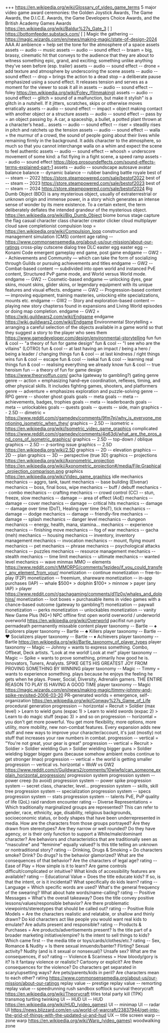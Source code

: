 +++ https://en.wikipedia.org/wiki/Glossary_of_video_game_terms
5 major video game award ceremonies: the Golden Joystick Awards, The Game Awards, the D.I.C.E. Awards, the Game Developers Choice Awards, and the British Academy Games Awards https://en.wikipedia.org/wiki/Baldur%27s_Gate_3
[ ] https://bottomfeeder.substack.com/
[ ] Magic the gathering -- https://magic.wizards.com/en/news/making-magic/state-of-design-2024
AAA
AI
ambience = help set the tone for the atmosphere of a space
assets
assets -- audio -- music
assets -- audio -- sound effect -- braam = big, brassy, cinematic hit that conveys to the audience that they are about to witness something epic, grand, and exciting; something unlike anything they’ve seen before (esp. trailer)
assets -- audio -- sound effect -- drone = add texture and atmosphere by underscoring the scene
assets -- audio -- sound effect -- drop = brings the action to a dead stop – a deliberate pause emphasized using a sound effect. It releases tension and serves as a moment for the viewer to soak it all in
assets -- audio -- sound effect -- foley https://en.wikipedia.org/wiki/Foley_(filmmaking)
assets -- audio -- sound effect -- glitch = sound of a malfunction, but make it stylish" is a glitch in a nutshell. If it jitters, scratches, skips or otherwise moves erratically
assets -- audio -- sound effect -- impact = object making contact with another object or a structure
assets -- audio -- sound effect -- pass by = an object passing by. A car, a spaceship, a bullet, a potted plant thrown at a character’s head…
assets -- audio -- sound effect -- riser = steadily rises in pitch and ratchets up the tension
assets -- audio -- sound effect -- walla = the murmur of a crowd, the sound of people going about their lives while remaining firmly in the background. It adds character to the atmosphere, so much so that you cannot interchange walla on a whim and expect the scene to feel authentic
assets -- audio -- sound effect -- whoosh = underscore movement of some kind: a fist flying in a fight scene, a speed ramp
assets -- audio -- sound effect https://blog.prosoundeffects.com/sound-effects-terms-explained-part-1
assets -- audio -- soundscape
autosave
avatar
balance
balance -- dynamic
balance -- rubber banding
battle royale
best of -- steam -- 2022 https://store.steampowered.com/sale/bestof2022
best of -- steam -- 2023 https://store.steampowered.com/sale/bestof2023
best of -- steam -- 2024 https://store.steampowered.com/sale/bestof2024
Big Dumb Object (BDO) is any mysterious object, usually of extraterrestrial or unknown origin and immense power, in a story which generates an intense sense of wonder by its mere existence. To a certain extent, the term deliberately deflates the intended grandeur of the mysterious object. https://en.wikipedia.org/wiki/Big_Dumb_Object
biome
bonus stage
capture the flag
casual
character class
character creator
clicker
cloud multiplayer
cloud save
completionist
compulsion loop = https://en.wikipedia.org/wiki/Compulsion_loop
construction and management simulation (CMS)
content age rating -- https://www.commonsensemedia.org/about-us/our-mission/about-our-ratings
cross-play
cutscene
dialog tree
DLC
easter egg
easter egg -- Konami Code
emergent gameplay
end game, post game
endgame -- GW2 -- Achievements and Community — which can take the form of socializing through Guilds or pursuing achievements and titles
endgame -- GW2 -- Combat-based content — subdivided into open world and instanced PvE content, Structured PvP game mode, and World versus World mode.
endgame -- GW2 -- Cosmetic-based endgame — unlocking dyes, gear skins, mount skins, glider skins, or legendary equipment with its unique features and visual effects.
endgame -- GW2 -- Progression-based content — improving equipment, training masteries, unlocking elite specializations, mounts etc.
endgame -- GW2 -- Story and exploration-based content — playing new story chapterss found in expansions and Living World episodes or doing map completion.
endgame -- GW2 = https://wiki.guildwars2.com/wiki/Endgame
endgame https://wiki.guildwars2.com/wiki/Endgame
Environmental Storytelling = arranging a careful selection of the objects available in a game world so that they suggest a story to the player who sees them https://www.gamedeveloper.com/design/environmental-storytelling
fun
fun & cool -- "a theory of fun for game design"
fun & cool -- "I see who are the villains" (LOTRO)
fun & cool -- at last having an impact / being a hero / being a leader / changing things
fun & cool -- at last kindness / right things wins
fun & cool -- escape
fun & cool -- isekai
fun & cool -- learning real things
fun & cool -- realising everything we already know
fun & cool -- true heroism
fun -- a theory of fun for game design https://www.theoryoffun.com/
gacha (gateway to gambling?)
gating
genre
genre -- action = emphasizing hand–eye coordination, reflexes, timing, and other physical skills. It includes fighting games, shooters, and platformers
genre -- adventure = emphasizes exploration and puzzle-solving
genre -- RPG
genre -- shooter
ghost
goals
goals -- meta
goals -- meta -- achievements, badges, trophies
goals -- meta -- leaderboards
goals -- meta -- unlockables
goals -- quests
goals -- quests -- side, main
graphics -- 2.5D -- dimetric = https://www.reddit.com/r/gamedev/comments/9fm7ej/why_is_everyone_mentioning_isometric_when_they/
graphics -- 2.5D -- isometric = https://en.wikipedia.org/wiki/Isometric_video_game_graphics complicated https://www.reddit.com/r/gamedev/comments/4q63dj/what_are_the_pros_and_cons_of_isometric_graphics/
graphics -- 2.5D -- top-down / oblique
graphics -- 2.5D -- z-sorting issue
graphics -- 2.5D https://en.wikipedia.org/wiki/2.5D
graphics -- 2D -- elevation
graphics -- 2D -- plan
graphics -- 3D -- perspective (true 3D)
graphics -- projections https://en.wikipedia.org/wiki/Axonometric_projection https://en.wikipedia.org/wiki/Axonometric_projection#/media/File:Graphical_projection_comparison.png
graphics https://en.wikipedia.org/wiki/Video_game_graphics
idle
mechanics
mechanics -- aggro, tank, taunt
mechanics -- base building (Elvenar)
mechanics -- boss, final boss, wipe
mechanics -- buff / debuff
mechanics -- combo
mechanics -- crafting
mechanics -- crowd control (CC) -- stun, freeze, slow
mechanics -- damage -- area of effect (AoE)
mechanics -- damage -- cover
mechanics -- damage -- critical hits
mechanics -- damage -- damage over time (DoT), Healing over time (HoT), tick
mechanics -- damage -- dodge
mechanics -- damage -- friendly-fire
mechanics -- damage -- splash
mechanics -- danger level
mechanics -- dungeon
mechanics -- energy, health, mana, stamina...
mechanics -- experience
mechanics -- finishing move
mechanics -- fog of war
mechanics -- gacha (meh)
mechanics -- housing
mechanics -- inventory, inventory management
mechanics -- invocation
mechanics -- mount, flying mount
mechanics -- pet
mechanics -- phrase
mechanics -- psychological attacks
mechanics -- puzzles
mechanics -- resource management
mechanics -- stealth
mechanics -- time limit
mechanics -- ultimate
mechanics -- wanted level
mechanics -- wave
minmax
MMO -- elements https://www.reddit.com/r/MMORPG/comments/1ezjdeo/if_you_could_transfer_any_element_from_your/
monetization -- continue
monetization -- free-to-play (F2P)
monetization -- freemium, shareware
monetization -- in-app purchases (IAP) -- whale $500+ > dolphin $100+ > minnow > payer (any IAP) > player https://www.reddit.com/r/gachagaming/comments/d11z0x/whales_and_dolphins/
monetization -- loot boxes = purchasable items in video games with a chance-based outcome (gateway to gambling?)
monetization -- paywall
monetization -- perks
monetization -- unlockables
monetization -- vanity
New Game Plus (NG+)
NPC
offline first
open world
overworld / underworld
overworld https://en.wikipedia.org/wiki/Overworld
pacifist run
party
permadeath
permanently missable content
player taxonomy -- Bartle -- ♠ Explorers
player taxonomy -- Bartle -- ♣ Killers
player taxonomy -- Bartle -- ♥ Socializers
player taxonomy -- Bartle -- ♦ Achievers
player taxonomy -- Bartle https://en.wikipedia.org/wiki/Bartle_taxonomy_of_player_types
player taxonomy -- Magic -- Johnny = wants to express something. Combo, Offbeat, Deck artists. “Look at me world! Look at me!”
player taxonomy -- Magic -- Spike = wants to prove something, primarily how good he is. Innovators, Tuners, Analysts. SPIKE GETS HIS GREATEST JOY FROM PROVING SOMETHING BY WINNING
player taxonomy -- Magic -- Timmy = wants to experience something. plays because he enjoys the feeling he gets when he plays. Power, Social, Diversity, Adrenalin gamers. THE ENTIRE REASON TO PLAY IS HAVING A GOOD TIME
player taxonomy -- Magic https://magic.wizards.com/en/news/making-magic/timmy-johnny-and-spike-revisited-2006-03-20
PR-generated worlds =  emergence, self-organization https://en.wikipedia.org/wiki/Conway%27s_Game_of_Life
procedural generation
progression -- horizontal = Recruit > Soldier (max level) > Learn to wield guns (expac 1) > Learn to wield swords (expac 2) > Learn to do magic stuff (expac 3) > and so on
progression -- horizontal = you don't get more powerful. You get more flexibility, more options, more utility, more mobility, new non-combat features. Every expansion adds new stuff and new ways to improve your character/account, it's just (mostly) not stuff that increases your raw numbers in combat.
progression -- vertical = "You're not great, your gear is great"
progression -- vertical = Recruit > Soldier > Soldier wielding Gun > Soldier wielding bigger guns > Soldier wielding bigger bigger guns (because somehow ambient mobs continue to get stronger lmao)
progression -- vertical = the world is getting smaller
progression -- vertical vs. horizontal = WoW vs GW2 https://www.reddit.com/r/Guildwars2/comments/10wiwfq/can_someone_explain_horizontal_progression/
progression system
progression system -- power creep (to avoid)
progression system -- power spike
progression system -- secret class, character, level...
progression system -- skills, skill tree
progression system -- specialization
progression system -- specs
progression system -- stats
progression system -- talents
PvE, PvP
quality of life (QoL)
raid
random encounter
rating -- Diverse Representations = Which traditionally marginalized groups are represented? This can refer to gender, race, ethnicity, age, disability, religious backgrounds, socioeconomic status, or body shapes that have been underrepresented in media. How are the characters from those groups portrayed? Are they drawn from stereotypes? Are they narrow or well rounded? Do they have agency, or is their only function to support a White/male/dominant character? Are behaviors and characteristics that are traditionally seen as "masculine" and "feminine" equally valued? Is this title telling an unknown or nontraditional story?
rating -- Drinking, Drugs & Smoking = Do characters smoke? Drink? Do drugs? Is the behavior glamorized? What are the consequences of that behavior? Are the characters of legal age?
rating -- Ease of Play = How simple is it to learn? Are game controls difficult/complicated or intuitive? What kinds of accessibility features are available?
rating -- Educational Value = Does the title educate kids? If so, is that the intent, or is it incidental? What specifically do kids learn?
rating -- Language = Which specific words are used? What's the general frequency of the swearing? What about hate words/name-calling?
rating -- Positive Messages = What's the overall takeaway? Does the title convey positive lessons/values/responsible behavior? Are there problematic viewpoints/stereotypes that should be called out?
rating -- Positive Role Models = Are the characters realistic and relatable, or shallow and thinly drawn? Do kid characters act like people you would want real kids to emulate? Are adults present and responsible?
rating -- Products & Purchases = Are products/advertisements present? Is the title part of a broader marketing initiative/empire? Is the intent to sell things to kids? Which came first -- the media title or toys/cards/clothes/etc.?
rating -- Sex, Romance & Nudity = Is there sexual innuendo/banter? Flirting? Sexual activity? Nudity (and is it sexual or nonsexual)? Unsafe sex? What are the consequences, if so?
rating -- Violence & Scariness = How bloody/gory is it? Is it fantasy violence or realistic? Cartoony or explicit? Are there consequences for the violence? Do characters get separated in scary/upsetting ways? Are pets/parents/kids in peril? Are characters mean to each other?
rating https://www.commonsensemedia.org/about-us/our-mission/about-our-ratings
replay value -- prestige
replay value -- remorting
replay value -- speedrunning
rush
sandbox
softlock
survival
theorycraft https://en.wikipedia.org/wiki/Theorycraft
titles
total party kill (TPK)
transmog
turtling
twinking
UI -- HUD
UI -- HUD https://en.wikipedia.org/wiki/HUD_(video_games)
UI -- minimap
UI -- radar
UI https://news.blizzard.com/en-us/world-of-warcraft/23837944/get-into-the-grid-of-things-with-the-updated-ui-and-hud
UX -- title screen
warp -- zone
warp https://en.wikipedia.org/wiki/Warp_(video_games)
woodwalking
zone
